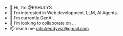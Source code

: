 - 👋 Hi, I’m @RAHULYS
- 👀 I’m interested in  Web development, LLM, AI Agents.
- 🌱 I’m currently GenAI.
- 💞️ I’m looking to collaborate on ...
- 📫  reach me rahulreddyysr@gmail.com

<!---
RAHHULYS/RAHHULYS is a ✨ special ✨ repository because its `README.md` (this file) appears on your GitHub profile.
You can click the Preview link to take a look at your changes.
--->
